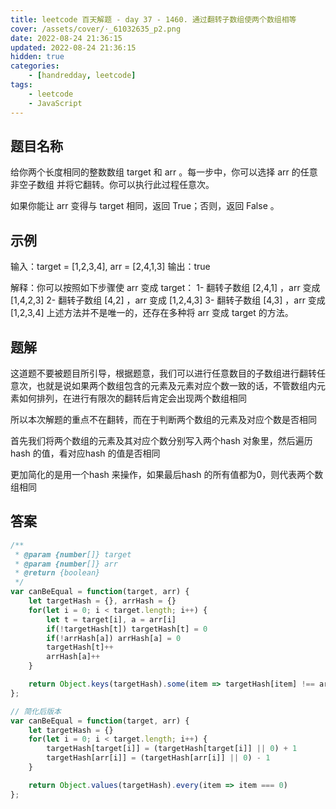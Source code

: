 ```yaml
---
title: leetcode 百天解题 - day 37 - 1460. 通过翻转子数组使两个数组相等
cover: /assets/cover/·_61032635_p2.png
date: 2022-08-24 21:36:15
updated: 2022-08-24 21:36:15
hidden: true
categories:
    - [handredday, leetcode]
tags:
    - leetcode
    - JavaScript
---
```


## 题目名称

给你两个长度相同的整数数组 target 和 arr 。每一步中，你可以选择 arr 的任意 非空子数组 并将它翻转。你可以执行此过程任意次。

如果你能让 arr 变得与 target 相同，返回 True；否则，返回 False 。

## 示例

输入：target = [1,2,3,4], arr = [2,4,1,3]
输出：true

解释：你可以按照如下步骤使 arr 变成 target：
1- 翻转子数组 [2,4,1] ，arr 变成 [1,4,2,3]
2- 翻转子数组 [4,2] ，arr 变成 [1,2,4,3]
3- 翻转子数组 [4,3] ，arr 变成 [1,2,3,4]
上述方法并不是唯一的，还存在多种将 arr 变成 target 的方法。


## 题解

这道题不要被题目所引导，根据题意，我们可以进行任意数目的子数组进行翻转任意次，也就是说如果两个数组包含的元素及元素对应个数一致的话，不管数组内元素如何排列，在进行有限次的翻转后肯定会出现两个数组相同

所以本次解题的重点不在翻转，而在于判断两个数组的元素及对应个数是否相同

首先我们将两个数组的元素及其对应个数分别写入两个hash 对象里，然后遍历hash 的值，看对应hash 的值是否相同

更加简化的是用一个hash 来操作，如果最后hash 的所有值都为0，则代表两个数组相同

## 答案

~~~js
/**
 * @param {number[]} target
 * @param {number[]} arr
 * @return {boolean}
 */
var canBeEqual = function(target, arr) {
    let targetHash = {}, arrHash = {}
    for(let i = 0; i < target.length; i++) {
        let t = target[i], a = arr[i]
        if(!targetHash[t]) targetHash[t] = 0
        if(!arrHash[a]) arrHash[a] = 0
        targetHash[t]++
        arrHash[a]++
    }

    return Object.keys(targetHash).some(item => targetHash[item] !== arrHash[item])
};

// 简化后版本
var canBeEqual = function(target, arr) {
    let targetHash = {}
    for(let i = 0; i < target.length; i++) {
        targetHash[target[i]] = (targetHash[target[i]] || 0) + 1
        targetHash[arr[i]] = (targetHash[arr[i]] || 0) - 1
    }

    return Object.values(targetHash).every(item => item === 0)
};
~~~

